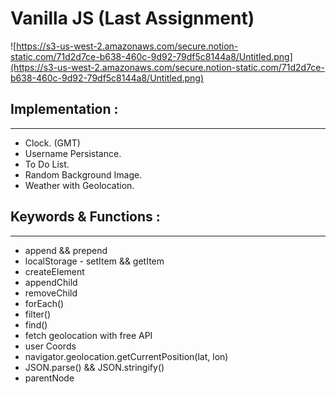 # Vanilla JS (Last Assignment)

![https://s3-us-west-2.amazonaws.com/secure.notion-static.com/71d2d7ce-b638-460c-9d92-79df5c8144a8/Untitled.png](https://s3-us-west-2.amazonaws.com/secure.notion-static.com/71d2d7ce-b638-460c-9d92-79df5c8144a8/Untitled.png)

## Implementation :

---

- Clock. (GMT)
- Username Persistance.
- To Do List.
- Random Background Image.
- Weather with Geolocation.

## Keywords & Functions :

---

- append && prepend
- localStorage - setItem && getItem
- createElement
- appendChild
- removeChild
- forEach()
- filter()
- find()
- fetch geolocation with free API
- user Coords
- navigator.geolocation.getCurrentPosition(lat, lon)
- JSON.parse() && JSON.stringify()
- parentNode